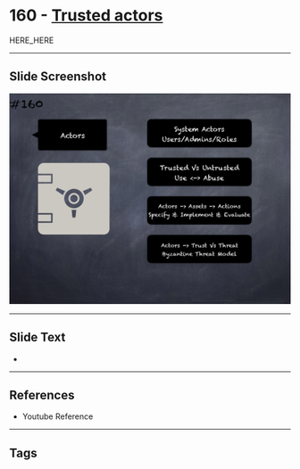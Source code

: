 # 160 - [Trusted actors](Trusted%20actors.md)

HERE_HERE

___
## Slide Screenshot
![0160.png](../../images/pitfalls_and_best_practices201/160.png)
___
## Slide Text
- 
___
## References
- Youtube Reference
___
## Tags